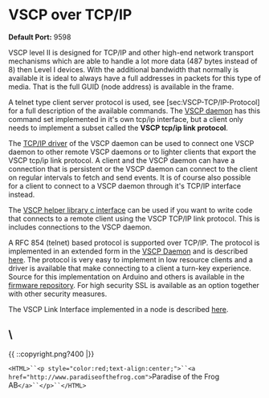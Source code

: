 # VSCP over TCP/IP

**Default Port:** 9598

VSCP level II is designed for TCP/IP and other high-end network transport mechanisms which are able to handle a lot more data (487 bytes instead of 8) then Level I devices. With the additional bandwidth that normally is available it is ideal to always have a full addresses in packets for this type of media. That is the full GUID (node address) is available in the frame.

A telnet type client server protocol is used, see [sec:VSCP-TCP/IP-Protocol] for a full description of the available commands. The [VSCP daemon](http://www.vscp.org/docs/vscpd/doku.php) has this command set implemented in it's own tcp/ip interface, but a client only needs to implement a subset called the **VSCP tcp/ip link protocol**. 

The [TCP/IP driver](http://www.vscp.org/docs/vscpd/doku.php?id=level2_driver_tcpip_link) of the VSCP daemon can be used to connect one VSCP daemon to other remote VSCP daemons or to lighter clients that export the VSCP tcp/ip link protocol. A client and the VSCP daemon can have a connection that is persistent or the VSCP daemon can connect to the client on regular intervals to fetch and send events. It is of course also possible for a client to connect to a VSCP daemon through it's TCP/IP interface instead.

The [VSCP helper library c interface](http://www.vscp.org/docs/vscphelper/doku.php?id=start) can be used if you want to write code that connects to a remote client using the VSCP TCP/IP link protocol. This is includes connections to the VSCP daemon.

A RFC 854 (telnet) based protocol is supported over TCP/IP. The protocol is implemented in an extended form in the [VSCP Daemon](http://www.vscp.org/docs/vscpd/doku.php?id=start) and is described [here](http://www.vscp.org/docs/vscpd/doku.php?id=vscp_daemon_tcp_ip_control_interface). The protocol is very easy to implement in low resource clients and a driver is available that make connecting to a client a turn-key experience. Source for this implementation on Arduino and others is available in the [firmware repository](https///github.com/grodansparadis/vscp_firmware). For high security SSL is available as an option together with other security measures.

The VSCP Link Interface implemented in a node is described [here](http://www.vscp.org/docs/vscpfirmware/doku.php?id=start_l2#vcsp_link_interface_based_nodes_tcp_ip).


\\ 
----
{{  ::copyright.png?400  |}}

`<HTML>``<p style="color:red;text-align:center;">``<a href="http://www.paradiseofthefrog.com">`Paradise of the Frog AB`</a>``</p>``</HTML>`

 
